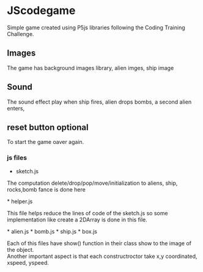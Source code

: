 # JScodegame
Simple game created using P5js libraries following the Coding Training Challenge.
## Images
The game has background images library, alien imges, ship image
## Sound
The sound effect play when ship fires, alien drops bombs, a second alien enters,
## reset button optional
To start the game oaver again.
### js files
* sketch.js
<p> The computation delete/drop/pop/move/initialization to aliens, ship, rocks,bomb fance is done here</p>
* helper.js
<p>This file helps reduce the lines of code of the sketch.js so some implementation like create a 2DArray is done in this file.</p>
* alien.js 
* bomb.js
* ship.js
* box.js
<p> Each of this files have show() function in their class show to the image of the object.<br>
  Another important aspect is that each constructroctor take x,y coordinated, xspeed, yspeed.
</p>
